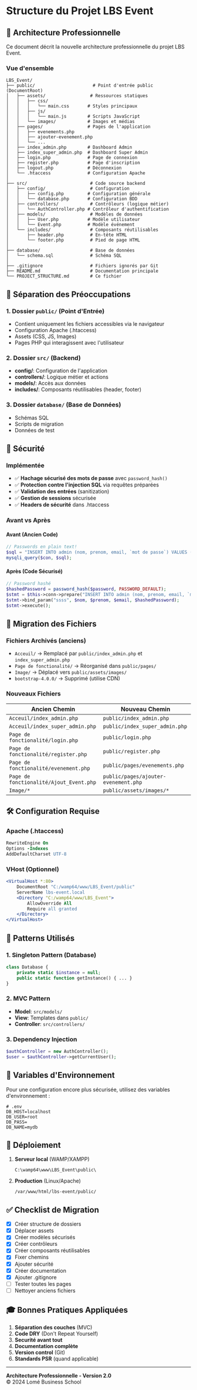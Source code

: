 # Structure du Projet LBS Event

## 📁 Architecture Professionnelle

Ce document décrit la nouvelle architecture professionnelle du projet LBS Event.

### Vue d'ensemble

```
LBS_Event/
├── public/                      # Point d'entrée public (DocumentRoot)
│   ├── assets/                 # Ressources statiques
│   │   ├── css/
│   │   │   └── main.css       # Styles principaux
│   │   ├── js/
│   │   │   └── main.js        # Scripts JavaScript
│   │   └── images/            # Images et médias
│   ├── pages/                 # Pages de l'application
│   │   ├── evenements.php
│   │   ├── ajouter-evenement.php
│   │   └── ...
│   ├── index_admin.php        # Dashboard Admin
│   ├── index_super_admin.php  # Dashboard Super Admin
│   ├── login.php              # Page de connexion
│   ├── register.php           # Page d'inscription
│   ├── logout.php             # Déconnexion
│   └── .htaccess              # Configuration Apache
│
├── src/                        # Code source backend
│   ├── config/                 # Configuration
│   │   ├── config.php         # Configuration générale
│   │   └── database.php       # Configuration BDD
│   ├── controllers/            # Contrôleurs (logique métier)
│   │   └── AuthController.php # Contrôleur d'authentification
│   ├── models/                 # Modèles de données
│   │   ├── User.php           # Modèle utilisateur
│   │   └── Event.php          # Modèle événement
│   └── includes/               # Composants réutilisables
│       ├── header.php          # En-tête HTML
│       └── footer.php          # Pied de page HTML
│
├── database/                   # Base de données
│   └── schema.sql              # Schéma SQL
│
├── .gitignore                  # Fichiers ignorés par Git
├── README.md                   # Documentation principale
└── PROJECT_STRUCTURE.md        # Ce fichier
```

## 🎯 Séparation des Préoccupations

### 1. **Dossier `public/`** (Point d'Entrée)
   - Contient uniquement les fichiers accessibles via le navigateur
   - Configuration Apache (.htaccess)
   - Assets (CSS, JS, Images)
   - Pages PHP qui interagissent avec l'utilisateur

### 2. **Dossier `src/`** (Backend)
   - **config/**: Configuration de l'application
   - **controllers/**: Logique métier et actions
   - **models/**: Accès aux données
   - **includes/**: Composants réutilisables (header, footer)

### 3. **Dossier `database/`** (Base de Données)
   - Schémas SQL
   - Scripts de migration
   - Données de test

## 🔐 Sécurité

### Implémentée

- ✅ **Hachage sécurisé des mots de passe** avec `password_hash()`
- ✅ **Protection contre l'injection SQL** via requêtes préparées
- ✅ **Validation des entrées** (sanitization)
- ✅ **Gestion de sessions** sécurisée
- ✅ **Headers de sécurité** dans .htaccess

### Avant vs Après

#### Avant (Ancien Code)
```php
// Passwords en plain text!
$sql = "INSERT INTO admin (nom, prenom, email, `mot de passe`) VALUES ('$nom', '$prenom', '$email', '$mot_de_passe')";
mysqli_query($con, $sql);
```

#### Après (Code Sécurisé)
```php
// Password hashé
$hashedPassword = password_hash($password, PASSWORD_DEFAULT);
$stmt = $this->conn->prepare("INSERT INTO admin (nom, prenom, email, `mot de passe`) VALUES (?, ?, ?, ?)");
$stmt->bind_param("ssss", $nom, $prenom, $email, $hashedPassword);
$stmt->execute();
```

## 📂 Migration des Fichiers

### Fichiers Archivés (anciens)

- `Acceuil/` → Remplacé par `public/index_admin.php` et `index_super_admin.php`
- `Page de fonctionalité/` → Réorganisé dans `public/pages/`
- `Image/` → Déplacé vers `public/assets/images/`
- `bootstrap-4.0.0/` → Supprimé (utilise CDN)

### Nouveaux Fichiers

| Ancien Chemin | Nouveau Chemin |
|--------------|----------------|
| `Acceuil/index_admin.php` | `public/index_admin.php` |
| `Acceuil/index_super_admin.php` | `public/index_super_admin.php` |
| `Page de fonctionalité/login.php` | `public/login.php` |
| `Page de fonctionalité/register.php` | `public/register.php` |
| `Page de fonctionalité/evenement.php` | `public/pages/evenements.php` |
| `Page de fonctionalité/Ajout_Event.php` | `public/pages/ajouter-evenement.php` |
| `Image/*` | `public/assets/images/*` |

## 🛠️ Configuration Requise

### Apache (.htaccess)
```apache
RewriteEngine On
Options -Indexes
AddDefaultCharset UTF-8
```

### VHost (Optionnel)
```apache
<VirtualHost *:80>
    DocumentRoot "C:/wamp64/www/LBS_Event/public"
    ServerName lbs-event.local
    <Directory "C:/wamp64/www/LBS_Event">
        AllowOverride All
        Require all granted
    </Directory>
</VirtualHost>
```

## 🔄 Patterns Utilisés

### 1. Singleton Pattern (Database)
```php
class Database {
    private static $instance = null;
    public static function getInstance() { ... }
}
```

### 2. MVC Pattern
- **Model**: `src/models/`
- **View**: Templates dans `public/`
- **Controller**: `src/controllers/`

### 3. Dependency Injection
```php
$authController = new AuthController();
$user = $authController->getCurrentUser();
```

## 📝 Variables d'Environnement

Pour une configuration encore plus sécurisée, utilisez des variables d'environnement :

```env
# .env
DB_HOST=localhost
DB_USER=root
DB_PASS=
DB_NAME=mydb
```

## 🚀 Déploiement

1. **Serveur local** (WAMP/XAMPP)
   ```
   C:\wamp64\www\LBS_Event\public\
   ```

2. **Production** (Linux/Apache)
   ```
   /var/www/html/lbs-event/public/
   ```

## ✅ Checklist de Migration

- [x] Créer structure de dossiers
- [x] Déplacer assets
- [x] Créer modèles sécurisés
- [x] Créer contrôleurs
- [x] Créer composants réutilisables
- [x] Fixer chemins
- [x] Ajouter sécurité
- [x] Créer documentation
- [x] Ajouter .gitignore
- [ ] Tester toutes les pages
- [ ] Nettoyer anciens fichiers

## 🎓 Bonnes Pratiques Appliquées

1. **Séparation des couches** (MVC)
2. **Code DRY** (Don't Repeat Yourself)
3. **Securité avant tout**
4. **Documentation complète**
5. **Version control** (Git)
6. **Standards PSR** (quand applicable)

---

**Architecture Professionnelle - Version 2.0**  
© 2024 Lomé Business School

